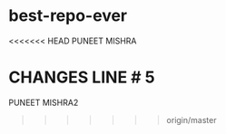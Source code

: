 # best-repo-ever

<<<<<<< HEAD
PUNEET MISHRA

CHANGES LINE # 5
=======
PUNEET MISHRA2
>>>>>>> origin/master
